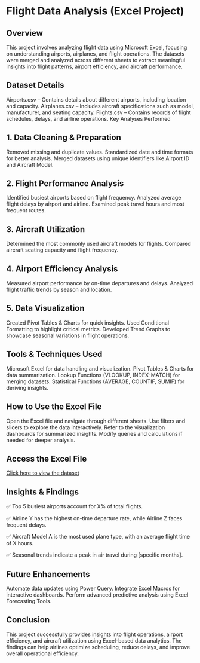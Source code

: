 # Flight Data Analysis (Excel Project)
## Overview
This project involves analyzing flight data using Microsoft Excel, focusing on understanding airports, airplanes, and flight operations. The datasets were merged and analyzed across different sheets to extract meaningful insights into flight patterns, airport efficiency, and aircraft performance.

## Dataset Details
Airports.csv – Contains details about different airports, including location and capacity.
Airplanes.csv – Includes aircraft specifications such as model, manufacturer, and seating capacity.
Flights.csv – Contains records of flight schedules, delays, and airline operations.
Key Analyses Performed
## 1. Data Cleaning & Preparation
Removed missing and duplicate values.
Standardized date and time formats for better analysis.
Merged datasets using unique identifiers like Airport ID and Aircraft Model.
## 2. Flight Performance Analysis
Identified busiest airports based on flight frequency.
Analyzed average flight delays by airport and airline.
Examined peak travel hours and most frequent routes.
## 3. Aircraft Utilization
Determined the most commonly used aircraft models for flights.
Compared aircraft seating capacity and flight frequency.
## 4. Airport Efficiency Analysis
Measured airport performance by on-time departures and delays.
Analyzed flight traffic trends by season and location.
## 5. Data Visualization
Created Pivot Tables & Charts for quick insights.
Used Conditional Formatting to highlight critical metrics.
Developed Trend Graphs to showcase seasonal variations in flight operations.

## Tools & Techniques Used
Microsoft Excel for data handling and visualization.
Pivot Tables & Charts for data summarization.
Lookup Functions (VLOOKUP, INDEX-MATCH) for merging datasets.
Statistical Functions (AVERAGE, COUNTIF, SUMIF) for deriving insights.

## How to Use the Excel File
Open the Excel file and navigate through different sheets.
Use filters and slicers to explore the data interactively.
Refer to the visualization dashboards for summarized insights.
Modify queries and calculations if needed for deeper analysis.

## Access the Excel File

[Click here to view the dataset](https://docs.google.com/spreadsheets/d/1glfQIyhKob_T5jGTQKZ3hVC3z-sMcRbi/edit?usp=sharing&ouid=100783845359672570481&rtpof=true&sd=true)

## Insights & Findings
✅ Top 5 busiest airports account for X% of total flights.

✅ Airline Y has the highest on-time departure rate, while Airline Z faces frequent delays.

✅ Aircraft Model A is the most used plane type, with an average flight time of X hours.

✅ Seasonal trends indicate a peak in air travel during [specific months].

## Future Enhancements
Automate data updates using Power Query.
Integrate Excel Macros for interactive dashboards.
Perform advanced predictive analysis using Excel Forecasting Tools.
## Conclusion
This project successfully provides insights into flight operations, airport efficiency, and aircraft utilization using Excel-based data analytics. The findings can help airlines optimize scheduling, reduce delays, and improve overall operational efficiency.
